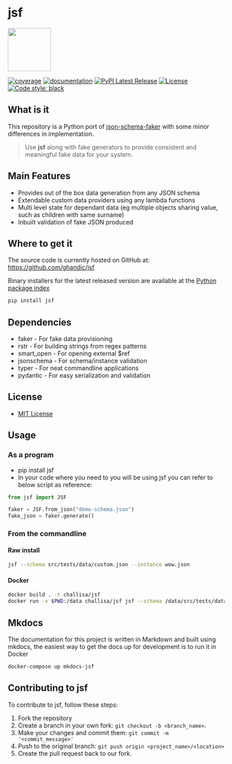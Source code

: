 # jsf

<img src="docs/assets/imgs/index.png" width="100" >

[![coverage](https://img.shields.io/codecov/c/github/ghandic/jsf?color=%2334D058)](https://codecov.io/gh/ghandic/jsf)
[![documentation](https://img.shields.io/badge/docs-mkdocs%20material-blue.svg?style=flat)](https://ghandic.github.io/jsf/index.html)
[![PyPI Latest Release](https://img.shields.io/pypi/v/jsf.svg)](https://pypi.org/project/jsf/)
[![License](https://img.shields.io/github/license/ghandic/jsf.svg)](https://github.com/ghandic/jsf/blob/main/LICENSE)
[![Code style: black](https://img.shields.io/badge/code%20style-black-000000.svg)](https://github.com/psf/black)

## What is it

This repository is a Python port of [json-schema-faker](https://github.com/json-schema-faker/json-schema-faker) with some minor differences in implementation.

> Use **jsf** along with fake generators to provide consistent and meaningful fake data for your system.

## Main Features

* Provides out of the box data generation from any JSON schema
* Extendable custom data providers using any lambda functions
* Multi level state for dependant data (eg multiple objects sharing value, such as children with same surname)
* Inbuilt validation of fake JSON produced

## Where to get it

The source code is currently hosted on GitHub at: https://github.com/ghandic/jsf

Binary installers for the latest released version are available at the [Python package index](https://pypi.org/project/jsf/)

```bash
pip install jsf
```

## Dependencies

* faker - For fake data provisioning
* rstr - For building strings from regex patterns
* smart_open - For opening external $ref
* jsonschema - For schema/instance validation
* typer - For neat commandline applications
* pydantic - For easy serialization and validation

## License

* [MIT License](/LICENSE)

## Usage

### As a program

* pip install jsf
* In your code where you need to you will be using jsf you can refer to below script as reference:

```python
from jsf import JSF

faker = JSF.from_json("demo-schema.json")
fake_json = faker.generate()
```

### From the commandline

#### Raw install

```bash
jsf --schema src/tests/data/custom.json --instance wow.json
```

#### Docker

```bash
docker build . -t challisa/jsf
docker run -v $PWD:/data challisa/jsf jsf --schema /data/src/tests/data/custom.json --instance /data/wow.json
```

## Mkdocs

The documentation for this project is written in Markdown and built using mkdocs, the easiest way to get the docs up for development is to run it in Docker

```bash
docker-compose up mkdocs-jsf
```

## Contributing to jsf

To contribute to jsf, follow these steps:

1. Fork the repository
2. Create a branch in your own fork: `git checkout -b <branch_name>`.
3. Make your changes and commit them: `git commit -m '<commit_message>'`
4. Push to the original branch: `git push origin <project_name>/<location>`
5. Create the pull request back to our fork.
